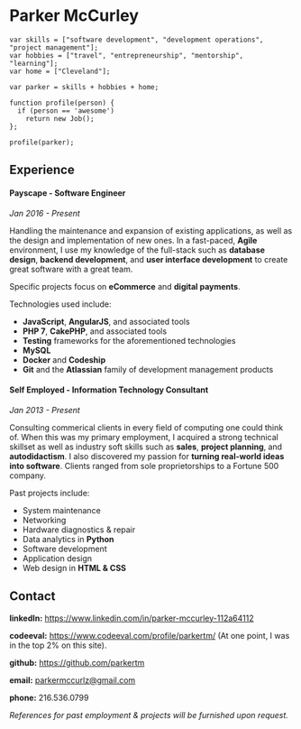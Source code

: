 # Parker McCurley
```
var skills = ["software development", "development operations", "project management"];
var hobbies = ["travel", "entrepreneurship", "mentorship", "learning"];
var home = ["Cleveland"];

var parker = skills + hobbies + home;

function profile(person) {
  if (person == 'awesome')
    return new Job();
};

profile(parker);
```

## Experience
#### Payscape - Software Engineer
*Jan 2016 - Present*

Handling the maintenance and expansion of existing applications, as well as the design and implementation of new ones.  In a fast-paced, **Agile** environment, I use my knowledge of the full-stack such as **database design**, **backend development**, and **user interface development** to create great software with a great team.

Specific projects focus on **eCommerce** and **digital payments**.

Technologies used include:
* **JavaScript**, **AngularJS**, and associated tools
* **PHP 7**, **CakePHP**, and associated tools
* **Testing** frameworks for the aforementioned technologies
* **MySQL**
* **Docker** and **Codeship**
* **Git** and the **Atlassian** family of development management products

#### Self Employed - Information Technology Consultant
*Jan 2013 - Present*

Consulting commerical clients in every field of computing one could think of. When this was my primary employment, I acquired a strong technical skillset as well as industry soft skills such as **sales**, **project planning**, and **autodidactism**.  I also discovered my passion for **turning real-world ideas into software**. Clients ranged from sole proprietorships to a Fortune 500 company.

Past projects include:
* System maintenance
* Networking
* Hardware diagnostics & repair
* Data analytics in **Python**
* Software development
* Application design
* Web design in **HTML & CSS**

## Contact
**linkedIn:** https://www.linkedin.com/in/parker-mccurley-112a64112

**codeeval:** https://www.codeeval.com/profile/parkertm/ (At one point, I was in the top 2% on this site).

**github:** https://github.com/parkertm

**email:** parkermccurlz@gmail.com

**phone:** 216.536.0799

*References for past employment & projects will be furnished upon request.*
